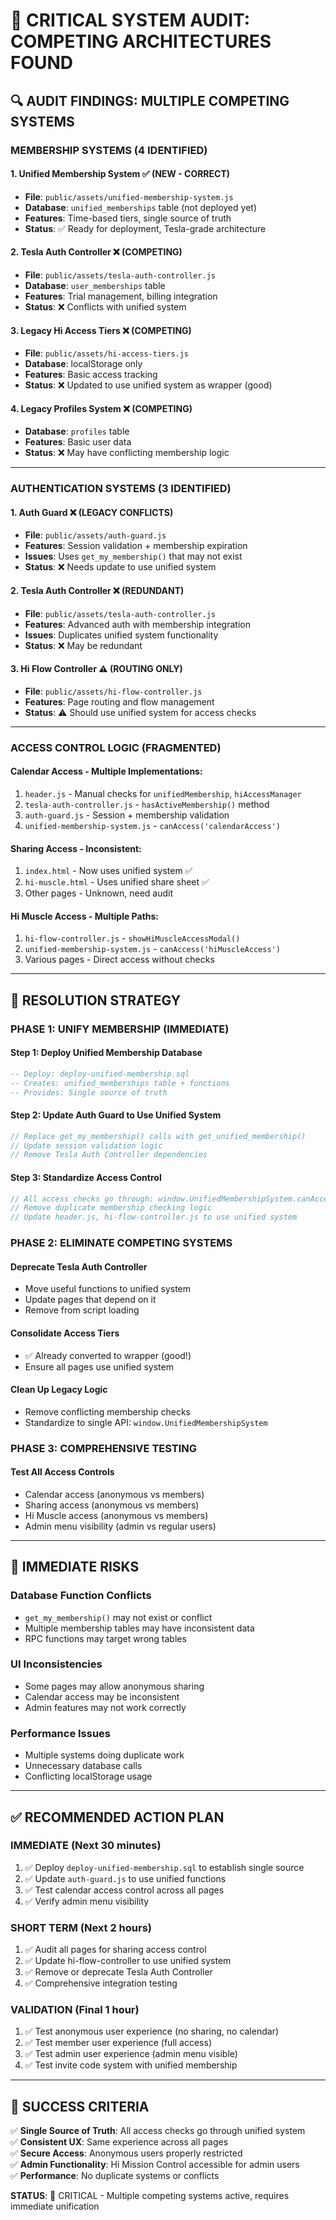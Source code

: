 # 🚨 CRITICAL SYSTEM AUDIT: COMPETING ARCHITECTURES FOUND

## 🔍 AUDIT FINDINGS: MULTIPLE COMPETING SYSTEMS

### **MEMBERSHIP SYSTEMS (4 IDENTIFIED)**

#### 1. **Unified Membership System** ✅ **(NEW - CORRECT)**
- **File**: `public/assets/unified-membership-system.js`  
- **Database**: `unified_memberships` table (not deployed yet)
- **Features**: Time-based tiers, single source of truth
- **Status**: ✅ Ready for deployment, Tesla-grade architecture

#### 2. **Tesla Auth Controller** ❌ **(COMPETING)**
- **File**: `public/assets/tesla-auth-controller.js`
- **Database**: `user_memberships` table
- **Features**: Trial management, billing integration
- **Status**: ❌ Conflicts with unified system

#### 3. **Legacy Hi Access Tiers** ❌ **(COMPETING)**
- **File**: `public/assets/hi-access-tiers.js`  
- **Database**: localStorage only
- **Features**: Basic access tracking
- **Status**: ❌ Updated to use unified system as wrapper (good)

#### 4. **Legacy Profiles System** ❌ **(COMPETING)**
- **Database**: `profiles` table
- **Features**: Basic user data
- **Status**: ❌ May have conflicting membership logic

---

### **AUTHENTICATION SYSTEMS (3 IDENTIFIED)**

#### 1. **Auth Guard** ❌ **(LEGACY CONFLICTS)**
- **File**: `public/assets/auth-guard.js`
- **Features**: Session validation + membership expiration
- **Issues**: Uses `get_my_membership()` that may not exist
- **Status**: ❌ Needs update to use unified system

#### 2. **Tesla Auth Controller** ❌ **(REDUNDANT)**
- **File**: `public/assets/tesla-auth-controller.js`
- **Features**: Advanced auth with membership integration
- **Issues**: Duplicates unified system functionality
- **Status**: ❌ May be redundant

#### 3. **Hi Flow Controller** ⚠️ **(ROUTING ONLY)**
- **File**: `public/assets/hi-flow-controller.js`
- **Features**: Page routing and flow management
- **Status**: ⚠️ Should use unified system for access checks

---

### **ACCESS CONTROL LOGIC (FRAGMENTED)**

#### **Calendar Access** - Multiple Implementations:
1. `header.js` - Manual checks for `unifiedMembership`, `hiAccessManager`
2. `tesla-auth-controller.js` - `hasActiveMembership()` method
3. `auth-guard.js` - Session + membership validation
4. `unified-membership-system.js` - `canAccess('calendarAccess')`

#### **Sharing Access** - Inconsistent:
1. `index.html` - Now uses unified system ✅
2. `hi-muscle.html` - Uses unified share sheet ✅
3. Other pages - Unknown, need audit

#### **Hi Muscle Access** - Multiple Paths:
1. `hi-flow-controller.js` - `showHiMuscleAccessModal()`
2. `unified-membership-system.js` - `canAccess('hiMuscleAccess')`
3. Various pages - Direct access without checks

---

## 🎯 RESOLUTION STRATEGY

### **PHASE 1: UNIFY MEMBERSHIP (IMMEDIATE)**

#### **Step 1**: Deploy Unified Membership Database
```sql
-- Deploy: deploy-unified-membership.sql
-- Creates: unified_memberships table + functions
-- Provides: Single source of truth
```

#### **Step 2**: Update Auth Guard to Use Unified System
```javascript
// Replace get_my_membership() calls with get_unified_membership()
// Update session validation logic
// Remove Tesla Auth Controller dependencies
```

#### **Step 3**: Standardize Access Control
```javascript
// All access checks go through: window.UnifiedMembershipSystem.canAccess()
// Remove duplicate membership checking logic
// Update header.js, hi-flow-controller.js to use unified system
```

### **PHASE 2: ELIMINATE COMPETING SYSTEMS**

#### **Deprecate Tesla Auth Controller**
- Move useful functions to unified system
- Update pages that depend on it
- Remove from script loading

#### **Consolidate Access Tiers**
- ✅ Already converted to wrapper (good!)
- Ensure all pages use unified system

#### **Clean Up Legacy Logic**
- Remove conflicting membership checks
- Standardize to single API: `window.UnifiedMembershipSystem`

### **PHASE 3: COMPREHENSIVE TESTING**

#### **Test All Access Controls**
- Calendar access (anonymous vs members)
- Sharing access (anonymous vs members) 
- Hi Muscle access (anonymous vs members)
- Admin menu visibility (admin vs regular users)

---

## 🚨 IMMEDIATE RISKS

### **Database Function Conflicts**
- `get_my_membership()` may not exist or conflict
- Multiple membership tables may have inconsistent data
- RPC functions may target wrong tables

### **UI Inconsistencies**
- Some pages may allow anonymous sharing
- Calendar access may be inconsistent
- Admin features may not work correctly

### **Performance Issues**
- Multiple systems doing duplicate work
- Unnecessary database calls
- Conflicting localStorage usage

---

## ✅ RECOMMENDED ACTION PLAN

### **IMMEDIATE (Next 30 minutes)**
1. ✅ Deploy `deploy-unified-membership.sql` to establish single source
2. ✅ Update `auth-guard.js` to use unified functions
3. ✅ Test calendar access control across all pages
4. ✅ Verify admin menu visibility

### **SHORT TERM (Next 2 hours)**
1. ✅ Audit all pages for sharing access control
2. ✅ Update hi-flow-controller to use unified system
3. ✅ Remove or deprecate Tesla Auth Controller
4. ✅ Comprehensive integration testing

### **VALIDATION (Final 1 hour)**
1. ✅ Test anonymous user experience (no sharing, no calendar)
2. ✅ Test member user experience (full access)
3. ✅ Test admin user experience (admin menu visible)
4. ✅ Test invite code system with unified membership

---

## 🎯 SUCCESS CRITERIA

✅ **Single Source of Truth**: All access checks go through unified system  
✅ **Consistent UX**: Same experience across all pages  
✅ **Secure Access**: Anonymous users properly restricted  
✅ **Admin Functionality**: Hi Mission Control accessible for admin users  
✅ **Performance**: No duplicate systems or conflicts  

**STATUS**: 🔴 CRITICAL - Multiple competing systems active, requires immediate unification